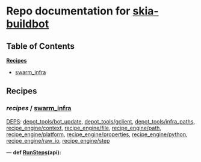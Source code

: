 <!--- AUTOGENERATED BY `./recipes.py test train` -->
# Repo documentation for [skia-buildbot]()
## Table of Contents

**[Recipes](#Recipes)**
  * [swarm_infra](#recipes-swarm_infra)
## Recipes

### *recipes* / [swarm\_infra](/infra/bots/recipes/swarm_infra.py)

[DEPS](/infra/bots/recipes/swarm_infra.py#13): [depot\_tools/bot\_update][depot_tools/recipe_modules/bot_update], [depot\_tools/gclient][depot_tools/recipe_modules/gclient], [depot\_tools/infra\_paths][depot_tools/recipe_modules/infra_paths], [recipe\_engine/context][recipe_engine/recipe_modules/context], [recipe\_engine/file][recipe_engine/recipe_modules/file], [recipe\_engine/path][recipe_engine/recipe_modules/path], [recipe\_engine/platform][recipe_engine/recipe_modules/platform], [recipe\_engine/properties][recipe_engine/recipe_modules/properties], [recipe\_engine/python][recipe_engine/recipe_modules/python], [recipe\_engine/raw\_io][recipe_engine/recipe_modules/raw_io], [recipe\_engine/step][recipe_engine/recipe_modules/step]

&mdash; **def [RunSteps](/infra/bots/recipes/swarm_infra.py#31)(api):**

[depot_tools/recipe_modules/bot_update]: https://chromium.googlesource.com/chromium/tools/depot_tools.git/+/68bef44c309d13d63888a827214b7290dde72273/recipes/README.recipes.md#recipe_modules-bot_update
[depot_tools/recipe_modules/gclient]: https://chromium.googlesource.com/chromium/tools/depot_tools.git/+/68bef44c309d13d63888a827214b7290dde72273/recipes/README.recipes.md#recipe_modules-gclient
[depot_tools/recipe_modules/infra_paths]: https://chromium.googlesource.com/chromium/tools/depot_tools.git/+/68bef44c309d13d63888a827214b7290dde72273/recipes/README.recipes.md#recipe_modules-infra_paths
[recipe_engine/recipe_modules/context]: https://chromium.googlesource.com/infra/luci/recipes-py.git/+/fabc042a04faa20d56ca4a82425037e7f894d715/README.recipes.md#recipe_modules-context
[recipe_engine/recipe_modules/file]: https://chromium.googlesource.com/infra/luci/recipes-py.git/+/fabc042a04faa20d56ca4a82425037e7f894d715/README.recipes.md#recipe_modules-file
[recipe_engine/recipe_modules/path]: https://chromium.googlesource.com/infra/luci/recipes-py.git/+/fabc042a04faa20d56ca4a82425037e7f894d715/README.recipes.md#recipe_modules-path
[recipe_engine/recipe_modules/platform]: https://chromium.googlesource.com/infra/luci/recipes-py.git/+/fabc042a04faa20d56ca4a82425037e7f894d715/README.recipes.md#recipe_modules-platform
[recipe_engine/recipe_modules/properties]: https://chromium.googlesource.com/infra/luci/recipes-py.git/+/fabc042a04faa20d56ca4a82425037e7f894d715/README.recipes.md#recipe_modules-properties
[recipe_engine/recipe_modules/python]: https://chromium.googlesource.com/infra/luci/recipes-py.git/+/fabc042a04faa20d56ca4a82425037e7f894d715/README.recipes.md#recipe_modules-python
[recipe_engine/recipe_modules/raw_io]: https://chromium.googlesource.com/infra/luci/recipes-py.git/+/fabc042a04faa20d56ca4a82425037e7f894d715/README.recipes.md#recipe_modules-raw_io
[recipe_engine/recipe_modules/step]: https://chromium.googlesource.com/infra/luci/recipes-py.git/+/fabc042a04faa20d56ca4a82425037e7f894d715/README.recipes.md#recipe_modules-step
